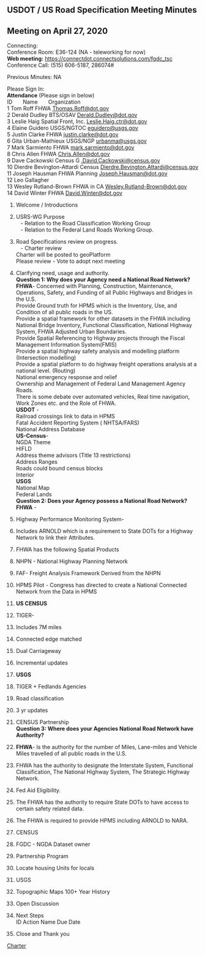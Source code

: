 ## USDOT / US Road Specification Meeting Minutes   
## Meeting on April 27, 2020   

Connecting:  
Conference Room: E36-124 (NA - teleworking for now)  
**Web meeting:**  https://connectdot.connectsolutions.com/fgdc_tsc  
Conference Call: (515) 606-5187, 286074#    

Previous Minutes: NA  

Please Sign In:  
**Attendance** (Please sign in below)    
ID &nbsp; &nbsp; &nbsp; Name &nbsp; &nbsp; &nbsp; Organization      
1	Tom Roff	FHWA	Thomas.Roff@dot.gov  
2	Derald Dudley	BTS/OSAV	Derald.Dudley@dot.gov  
3	Leslie Haig	Spatial Front, Inc.	Leslie.Haig.ctr@dot.gov  
4	Elaine Guidero	USGS/NGTOC	eguidero@usgs.gov  
5	Justin Clarke	FHWA	justin.clarke@dot.gov  
6	Gita Urban-Mathieux	USGS/NGP	urbanma@usgs.gov  
7	Mark Sarmiento	FHWA	mark.sarmiento@dot.gov  
8	Chris Allen	FHWA	Chris.Allen@dot.gov  
9	Dave Cackowski	Census	G .David.Cackowski@census.gov  
10	Dierdre Bevington-Attardi	Census	Dierdre.Bevington.Attardi@census.gov  
11	Joseph Hausman	FHWA Planning	Joseph.Hausman@dot.gov  
12	Leo Gallagher		  
13	Wesley Rutland-Brown	FHWA in CA	Wesley.Rutland-Brown@dot.gov  
14	David Winter	FHWA	David.Winter@dot.gov  

1.	Welcome / Introductions  

2.	USRS-WG Purpose   
&nbsp; &nbsp;- Relation to the Road Classification Working Group  
&nbsp; &nbsp;- Relation to the Federal Land Roads Working Group.  
 
3.	Road Specifications review on progress.  
&nbsp; &nbsp;- Charter review  
Charter will be posted to geoPlatform   
Please review - Vote to adopt next meeting  

4.	Clarifying need, usage and authority.  
**Question 1: Why does your Agency need a National Road Network?**  
 	__FHWA__- Concerned with Planning, Construction, Maintenance, Operations, Safety, and Funding of all Public Highways and Bridges in the U.S.  
 	Provide Ground truth for HPMS which is the Inventory, Use, and Condition of all public roads in the US.  
 	Provide a spatial framework for other datasets in the FHWA including National Bridge Inventory, Functional Classification, National Highway System, FHWA Adjusted Urban Boundaries.  
 	Provide Spatial Referencing to Highway projects through the Fiscal Management Information System(FMIS)  
 	Provide a spatial highway safety analysis and modelling platform (Intersection modelling)  
 	Provide a spatial platform to do highway freight operations analysis at a national level. (Routing)  
 	National emergency response and relief   
	Ownership and Management of Federal Land Management Agency Roads.  
 	There is some debate over automated vehicles, Real time navigation, Work Zones etc. and the Role of FHWA.  
 	__USDOT__ -  
 	Railroad crossings link to data in HPMS  
 	Fatal Accident Reporting System ( NHTSA/FARS)   
 	National Address Database  
 	__US-Census__-   
 	NGDA Theme   
 	HIFLD  
 	Address theme advisors (Title 13 restrictions)  
 	Address Ranges  
 	Roads could bound census blocks  
 	Interior  
 	__USGS__  
 	National Map  
 	Federal Lands    
**Question 2: Does your Agency possess a National Road Network?**  
 	__FHWA__ -  
1.	Highway Performance Monitoring System-  
1.	Includes ARNOLD which is a requirement to State DOTs for a Highway Network to link their Attributes.  
2.	FHWA has the following Spatial Products  
1.	NHPN - National Highway Planning Network   
2.	FAF- Freight Analysis Framework Derived from the NHPN  
3.	HPMS Pilot - Congress has directed to create a National Connected Network from the Data in HPMS  
2.	__US CENSUS__  
1.	TIGER-  
1.	Includes 7M miles  
2.	Connected edge matched  
3.	Dual Carriageway  
4.	Incremental updates  
3.	__USGS__  
1.	TIGER + Fedlands Agencies  
2.	Road classification  
3.	3 yr updates  
4.	CENSUS Partnership  
**Question 3: Where does your Agencies National Road Network have Authority?**
1.	__FHWA__- Is the authority for the number of Miles, Lane-miles and Vehicle Miles travelled of all public roads in the U.S.  
1.	FHWA has the authority to designate the Interstate System, Functional Classification, The National Highway System, The Strategic Highway Network.  
1.	Fed Aid Eligibility.    
2.	The FHWA has the authority to require State DOTs to have access to certain safety related data.  
3.	The FHWA is required to provide HPMS including ARNOLD to NARA.  
2.	CENSUS  
1.	FGDC - NGDA Dataset owner  
2.	Partnership Program  
3.	Locate housing Units for locals  
3.	USGS  
1.	Topographic Maps 100+ Year History  

5.	Open Discussion  

6.	Next Steps  
  ID	Action	Name	Due Date  
	 	 
7.	Close and Thank you   



[Charter](https://github.com/BTS-OSAV/FGDC-Geospatial-Transportation-Subcommittee/blob/master/Working%20Groups/US%20Road%20Specification/Charter.md)
